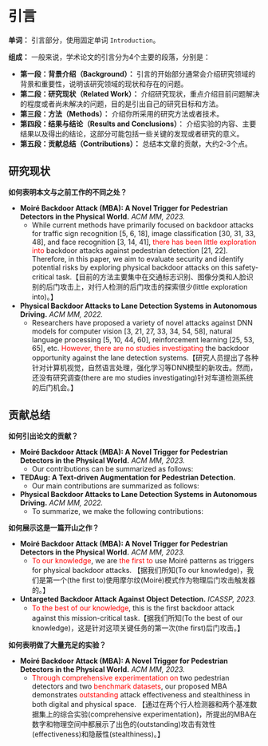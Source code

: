 # 引言

**单词：** 引言部分，使用固定单词 `Introduction`。

**组成：** 一般来说，学术论文的引言分为4个主要的段落，分别是：

- **第一段：背景介绍（Background）：** 引言的开始部分通常会介绍研究领域的背景和重要性，说明该研究领域的现状和存在的问题。
- **第二段：研究现状（Related Work）：** 介绍研究现状，重点介绍目前问题解决的程度或者尚未解决的问题，目的是引出自己的研究目标和方法。
- **第三段：方法（Methods）：** 介绍你所采用的研究方法或者技术。
- **第四段：结果与结论（Results and Conclusions）**： 介绍实验的内容、主要结果以及得出的结论，这部分可能包括一些关键的发现或者研究的意义。
- **第五段：贡献总结（Contributions）：** 总结本文章的贡献，大约2-3个点。

## 研究现状

**如何表明本文与之前工作的不同之处？**

- **Moiré Backdoor Attack (MBA): A Novel Trigger for Pedestrian Detectors in the Physical World.** *ACM MM, 2023.*
  - While current methods have primarily focused on backdoor attacks for traffic sign recognition [5, 6, 18], image classification [30, 31, 33, 48], and face recognition [3, 14, 41], <font color="red">there has been little exploration into</font> backdoor attacks against pedestrian detection [21, 22]. Therefore, in this paper, we aim to evaluate security and identify potential risks by exploring physical backdoor attacks on this safety-critical task.【目前的方法主要集中在交通标志识别、图像分类和人脸识别的后门攻击上，对行人检测的后门攻击的探索很少(little exploration into)。】
- **Physical Backdoor Attacks to Lane Detection Systems in Autonomous Driving.** *ACM MM, 2022.*
  - Researchers have proposed a variety of novel attacks against DNN models for computer vision [3, 21, 27, 33, 34, 54, 58], natural language processing [5, 10, 44, 60], reinforcement learning [25, 53, 65], etc. <font color="red">However, there are no studies investigating</font> the backdoor opportunity against the lane detection systems.【研究人员提出了各种针对计算机视觉，自然语言处理，强化学习等DNN模型的新攻击。然而，还没有研究调查(there are mo studies investigating)针对车道检测系统的后门机会。】



## 贡献总结

**如何引出论文的贡献？**

- **Moiré Backdoor Attack (MBA): A Novel Trigger for Pedestrian Detectors in the Physical World.** *ACM MM, 2023.*
  - Our contributions can be summarized as follows:
- **TEDAug: A Text-driven Augmentation for Pedestrian Detection.**
  - Our main contributions are summarized as follows:
- **Physical Backdoor Attacks to Lane Detection Systems in Autonomous Driving.** *ACM MM, 2022.*
  - To summarize, we make the following contributions:



**如何展示这是一篇开山之作？**

- **Moiré Backdoor Attack (MBA): A Novel Trigger for Pedestrian Detectors in the Physical World.** *ACM MM, 2023.*
  - <font color="red">To our knowledge</font>, we are<font color="red"> the first to</font> use Moiré patterns as triggers for physical backdoor attacks. 【据我们所知(To our knowledge)，我们是第一个(the first to)使用摩尔纹(Moiré)模式作为物理后门攻击触发器的。】
- **Untargeted Backdoor Attack Against Object Detection.** *ICASSP, 2023.*
  - <font color="red">To the best of our knowledge</font>, this is the ﬁrst backdoor attack against this mission-critical task.【据我们所知(To the best of our knowledge)，这是针对这项关键任务的第一次(the first)后门攻击。】



**如何表明做了大量充足的实验？**

- **Moiré Backdoor Attack (MBA): A Novel Trigger for Pedestrian Detectors in the Physical World.** *ACM MM, 2023.*
  - <font color="red">Through comprehensive experimentation on</font> two pedestrian detectors and two <font color="red">benchmark datasets</font>, our proposed MBA demonstrates <font color="red">outstanding</font> attack effectiveness and stealthiness in both digital and physical space. 【通过在两个行人检测器和两个基准数据集上的综合实验(comprehensive experimentation)，所提出的MBA在数字和物理空间中都展示了出色的(outstanding)攻击有效性(effectiveness)和隐蔽性(stealthiness)。】


